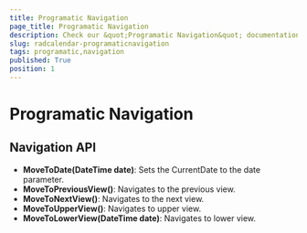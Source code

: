 ```yaml
---
title: Programatic Navigation
page_title: Programatic Navigation
description: Check our &quot;Programatic Navigation&quot; documentation article for RadCalendar for UWP control.
slug: radcalendar-programaticnavigation
tags: programatic,navigation
published: True
position: 1
---
```


# Programatic Navigation

## Navigation API

* **MoveToDate(DateTime date)**: Sets the CurrentDate to the date parameter.
* **MoveToPreviousView()**: Navigates to the previous view.
* **MoveToNextView()**: Navigates to the next view.
* **MoveToUpperView()**: Navigates to upper view.
* **MoveToLowerView(DateTime date)**: Navigates to lower view.

